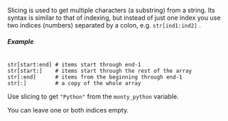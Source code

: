 Slicing is used to get multiple characters (a substring) from a string. Its syntax is similar to that of indexing, but instead of just one index you use two indices (numbers) separated by a colon, e.g. `str[ind1:ind2]` .
##### Example
<pre><code>
str[start:end] # items start through end-1
str[start:]    # items start through the rest of the array
str[:end]      # items from the beginning through end-1
str[:]         # a copy of the whole array
</code></pre>

Use slicing to get `"Python"` from the `monty_python` variable.  

<div class='hint'>You can leave one or both indices empty.</div>
